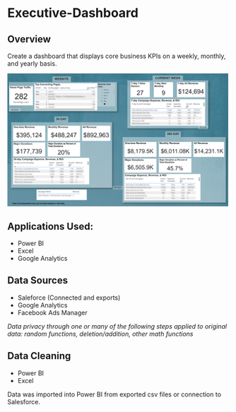 # Executive-Dashboard

## Overview
Create a dashboard that displays core business KPIs on a weekly, monthly, and yearly basis. 

<img src="https://github.com/kevinedw/Executive-Dashboard/blob/main/IMAGE/Org-Dashboard.jpg" width="500" />

## Applications Used:
* Power BI
* Excel
* Google Analytics

## Data Sources
* Saleforce (Connected and exports)
* Google Analytics
* Facebook Ads Manager

*Data privacy through one or many of the following steps applied to original data: random functions, deletion/addition, other math functions*

## Data Cleaning
* Power BI
* Excel

Data was imported into Power BI from exported csv files or connection to Salesforce.


